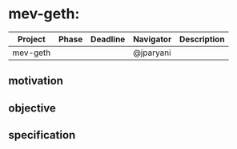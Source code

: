 # mev-geth: 

| Project  | Phase            | Deadline   | Navigator  | Description                                       |
| -------- | ---------------- | ---------- | ---------- | ------------------------------------------------- |
| mev-geth |  |  | @jparyani |  |

## motivation

## objective

## specification
